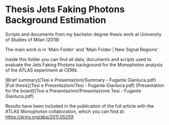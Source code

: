 # Thesis Jets Faking Photons Background Estimation
Scripts and documents from my bachelor degree thesis work at University of Studies of Milan (2019)

The main work is in 'Main Folder' and 'Main Folder | New Signal Regions'

Inside this folder you can find all data, documents and scripts used to evaluate the Jets Faking Photons background for the Monophoton analysis of the ATLAS 
experiment at CERN.

[Brief summary](Tesi e Presentazioni/Summary - Fugante Gianluca.pdf)
[Full thesis](Tesi e Presentazioni/Tesi - Fugante Gianluca.pdf)
[Presentation for the board](Tesi e Presentazioni/Presentazione Tesi - Fugante Gianluca.pdf)

Results have been included in the publication of the full article with the ATLAS Monophoton collaboration, which you can find at: 
https://arxiv.org/abs/2011.05259
